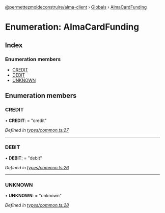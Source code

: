 [@permettezmoideconstruire/alma-client](../README.md) › [Globals](../globals.md) › [AlmaCardFunding](almacardfunding.md)

# Enumeration: AlmaCardFunding

## Index

### Enumeration members

* [CREDIT](almacardfunding.md#credit)
* [DEBIT](almacardfunding.md#debit)
* [UNKNOWN](almacardfunding.md#unknown)

## Enumeration members

###  CREDIT

• **CREDIT**: = "credit"

*Defined in [types/common.ts:27](https://github.com/permettez-moi-de-construire/alma-client/blob/23f101f/src/types/common.ts#L27)*

___

###  DEBIT

• **DEBIT**: = "debit"

*Defined in [types/common.ts:26](https://github.com/permettez-moi-de-construire/alma-client/blob/23f101f/src/types/common.ts#L26)*

___

###  UNKNOWN

• **UNKNOWN**: = "unknown"

*Defined in [types/common.ts:28](https://github.com/permettez-moi-de-construire/alma-client/blob/23f101f/src/types/common.ts#L28)*
